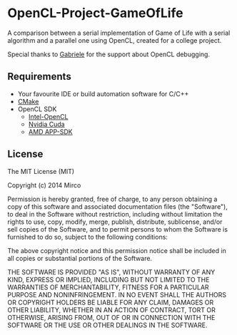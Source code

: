 OpenCL-Project-GameOfLife
=========================

A comparison between a serial implementation of Game of Life with a serial algorithm and a parallel one using OpenCL, created for a college project. 

Special thanks to [Gabriele](https://github.com/Gabriele91) for the support about OpenCL debugging.

## Requirements

* Your favourite IDE or build automation software for C/C++
* [CMake](http://www.cmake.org/)
* OpenCL SDK
  * [Intel-OpenCL](https://software.intel.com/en-us/intel-opencl)
  * [Nvidia Cuda](https://developer.nvidia.com/cuda-zone)
  * [AMD APP-SDK](http://developer.amd.com/tools-and-sdks/opencl-zone/amd-accelerated-parallel-processing-app-sdk/)

## License

The MIT License (MIT)

Copyright (c) 2014 Mirco

Permission is hereby granted, free of charge, to any person obtaining a copy
of this software and associated documentation files (the "Software"), to deal
in the Software without restriction, including without limitation the rights
to use, copy, modify, merge, publish, distribute, sublicense, and/or sell
copies of the Software, and to permit persons to whom the Software is
furnished to do so, subject to the following conditions:

The above copyright notice and this permission notice shall be included in all
copies or substantial portions of the Software.

THE SOFTWARE IS PROVIDED "AS IS", WITHOUT WARRANTY OF ANY KIND, EXPRESS OR
IMPLIED, INCLUDING BUT NOT LIMITED TO THE WARRANTIES OF MERCHANTABILITY,
FITNESS FOR A PARTICULAR PURPOSE AND NONINFRINGEMENT. IN NO EVENT SHALL THE
AUTHORS OR COPYRIGHT HOLDERS BE LIABLE FOR ANY CLAIM, DAMAGES OR OTHER
LIABILITY, WHETHER IN AN ACTION OF CONTRACT, TORT OR OTHERWISE, ARISING FROM,
OUT OF OR IN CONNECTION WITH THE SOFTWARE OR THE USE OR OTHER DEALINGS IN THE
SOFTWARE.
